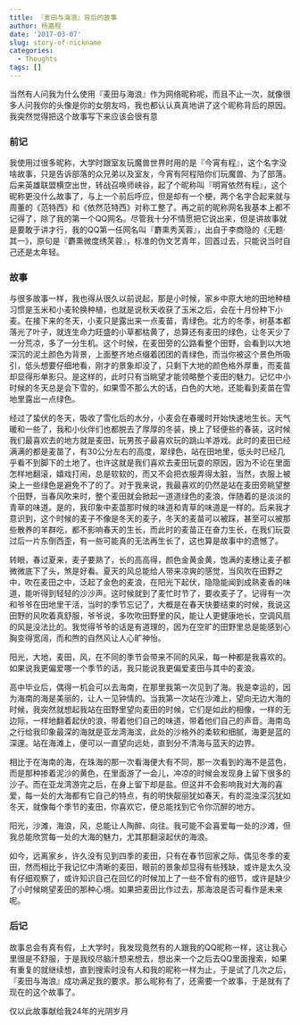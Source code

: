 ```yaml
---
title: 『麦田与海浪』背后的故事
author: 杨嘉程
date: '2017-03-07'
slug: story-of-nickname
categories:
  - Thoughts
tags: []
---
```


当然有人问我为什么使用『麦田与海浪』作为网络昵称呢，而且不止一次，就像很多人问我你的头像是你的女朋友吗，我也都认认真真地讲了这个昵称背后的原因。我突然觉得把这个故事写下来应该会很有意 

### 前记

我使用过很多昵称，大学时跟室友玩魔兽世界时用的是『今宵有程』，这个名字没啥故事，只是告诉部落的众兄弟以及室友，今宵有阿程陪你们玩魔兽、为了部落。后来英雄联盟横空出世，转战召唤师峡谷，起了个昵称叫『明宵依然有程』，这个昵称更没什么故事了，与上一个前后呼应，但是却有一个梗，两个名字合起来就与周董的《范特西》和《依然范特西》对称工整了。再之前的昵称网名我基本上都不记得了，除了我的第一个QQ网名。尽管我十分不情愿把它说出来，但是讲故事就是要敢于讲才行，我的QQ第一任网名叫『麝熏秀芙蓉』，出自于李商隐的《无题·其一》，原句是『麝熏微度绣芙蓉』，标准的伪文艺青年，回首过去，只能说当时自己还是太年轻。

### 故事

与很多故事一样，我也得从很久以前说起，那是小时候，家乡中原大地的田地种植习惯是玉米和小麦轮换种植，也就是说秋天收获了玉米之后，会在十月份种下小麦。在接下来的冬天，小麦只是露出来一点麦苗，青绿色。北方的冬季，树基本都落光了叶子，就连生命力旺盛的小草都枯黄了，总算还有麦田的绿色，让冬天少了一分荒凉，多了一分生机。这个时候，在麦田旁的公路看整个田野，会看到以大地深沉的泥土颜色为背景，上面整齐地点缀着团团的青绿色，而当你被这个景色所吸引，低头想要仔细地看，刚才的景象却没了，只剩下大地的颜色格外厚重，而麦苗却显得形单影只。是这样的，此时只有当眺望才能领略整个麦田的魅力。记忆中小时候的冬天总是会下雪的，如果雪不那么大的话，白色的大地，还能看到麦苗在雪地里露出一点绿色。

经过了蛰伏的冬天，吸收了雪化后的水分，小麦会在春暖时开始快速地生长。天气暖和一些了，我和小伙伴们也都脱去了厚厚的冬装，换上了轻便些的春装，这时候我们最喜欢去的地方就是麦田，玩男孩子最喜欢玩的跳山羊游戏。此时的麦田已经满满的都是麦苗了，有30公分左右的高度，翠绿色，站在田地里，低头时已经几乎看不到脚下的土地了。也许这就是我们喜欢去麦田玩耍的原因，因为不论在里面怎样地翻滚，嬉戏打闹，总是软软的，而又不会把衣服弄得太脏，当然，衣服上被染上一些绿色是避免不了的了。对于我来说，我最喜欢的仍然是站在麦田旁眺望整个田野，当春风吹来时，整个麦田就会掀起一道道绿色的麦浪，伴随着的是淡淡的青草的味道。是的，我印象中麦苗那时候的味道和青草的味道是一样的。后来我才意识到，这个时候的麦子不像是冬天的麦子，冬天的麦苗可以被踩，甚至可以被那些散养的羊群吃，都不影响春天的生长，而此时的麦苗正在奋力生长，在我们玩耍过后一片东倒西歪，有一些可能真的无法再生长了，这也算是故事中的遗憾了。

转眼，春过夏来，麦子要熟了，长的高高得，颜色金黄金黄，饱满的麦穗让麦子都微微底下了头，煞是好看。夏天的风总能给人带来凉爽的感觉，当风吹在田野之中，吹在麦田之中，泛起了金色的麦浪，在阳光下起伏，隐隐能闻到成熟麦香的味道，能听得到轻轻的沙沙声。这时候就到了麦忙时节了，要收麦子了。记得有一次和爷爷在田地里干活，当时的季节忘记了，大概是在春天快要结束的时候，我说这田野的风吹着真舒服，爷爷说，多吹吹田野里的风，能让人更健康地长，空调风扇的风是没法比的。我觉得爷爷的话是有道理的，因为在空旷的田野里总是能感到心胸变得宽阔，而和煦的自然风让人心旷神怡。

阳光，大地，麦田，风，在不同的季节会带来不同的风采，每一种都是我喜欢的。如果说我更偏爱哪一个季节的话，我只能说我更偏爱麦田与其中的麦浪。

高中毕业后，偶得一机会可以去海南，在那里我第一次见到了海。我是幸运的，因为海南的海是美丽的，让人一见钟情的。当我第一次站在沙滩上，望向无边大海的时候，我突然就想起我站在田野里望向麦田的时候，它们是如此的相像，一样的无边际，一样地翻着起伏的浪，带着他们自己的味道，带着他们自己的声音。海南岛之行给我印象最深的海就是亚龙湾海滨，此处的沙格外的柔软和细腻，海更是蓝的深邃。站在海滩上，便可以一直望向远处，直到分不清海与蓝天的边界。

相比于在海南的海，在珠海的那一次看海便大有不同，那一次看到的海不是蓝色，而是那种掺着泥沙的黄色，在里面游了一会儿，冲凉的时候会发现身上留下很多的沙子。而在亚龙湾游完之后，在身上留下却是盐。但这并不会影响我对大海的喜爱，每一处的大海都有它自己的特点，有的明快靓丽犹如春天，有的混浊深沉犹如冬天，就像每个季节的麦田，你喜欢它，便总能找到它令你沉醉的地方。

阳光，沙滩，海浪，风，总能让人陶醉、向往。我可能不会喜爱每一处的沙滩，但我总能欣赏每一处的大海的魅力，尤其那翻滚起伏的海浪。

如今，远离家乡，许久没有见到四季的麦田，只有在春节回家之际，偶见冬季的麦田，然而相比于我记忆中清晰的麦田，眼前的景象却显得有些残缺，或许是太久没有仔细观察了，或许知识自己在回忆的时候加上了一些不曾有的细节，或许是缺少了小时候眺望麦田的那种心境。如果把麦田比作过去，那海浪是否可看作是未来呢。

### 后记

故事总会有真有假，上大学时，我发现竟然有的人跟我的QQ昵称一样，这让我心里很是不舒服，于是我绞尽脑汁想来想去，想出来一个之后去QQ里面搜索，如果有重复的就继续想，直到搜索时没有人和我的昵称一样为止，于是试了几次之后，『麦田与海浪』成功满足我的要求。那么昵称有了，还需要一个故事，于是就有了现在的这个故事了。

仅以此故事献给我24年的光阴岁月